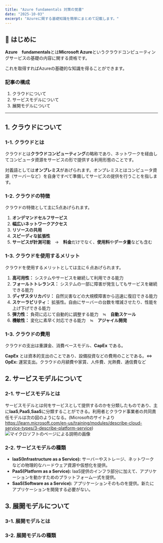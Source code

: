 ```yaml
---
title: "Azure fundamentals 対策の覚書"
date: "2025-10-03"
excerpt: "Azureに関する基礎知識を簡単にまとめて記載します。"
---
```


## 🚀 はじめに

**Azure　fundamentals**とは**Microsoft Azure**というクラウドコンピューティングサービスの基礎の内容に関する資格です。

これを取得すればAzureの基礎的な知識を得ることができます。

### 記事の構成
1. クラウドについて
2. サービスモデルについて
3. 展開モデルについて


---

## 1. クラウドについて

### 1-1. クラウドとは

クラウドとは**クラウドコンピューティング**の略称であり、ネットワークを経由してコンピュータ資源をサービスの形で提供する利用形態のことです。

対義語としては**オンプレミス**があげられます。オンプレミスとはコンピュータ資源（サーバーなど）を自身ですべて準備してサービスの提供を行うことを指します。

### 1-2. クラウドの特徴

クラウドの特徴として主に5点あげられます。
1. **オンデマンドセルフサービス**
2. **幅広いネットワークアクセス**
3. **リソースの共用**
4. **スピーディな拡張性**
5. **サービスが計測可能**　→　**料金**だけでなく、**使用料**や**データ量**なども含む

### 1-3. クラウドを使用するメリット

クラウドを使用するメリットとしては主に６点あげられます。
1. **高可用性：**
システムやサービスを継続して利用できる能力
2. **フォールトトレランス：**
システムの一部に障害が発生してもサービスを継続できる能力
3. **ディザスタリカバリ：**
自然災害などの大規模障害から迅速に復旧できる能力
4. **スケーラビリティ：**
拡張性。自由にサーバーの台数を増減させたり、性能を上げ下げできる能力
5. **弾力性：**
負荷に応じて自動的に調整する能力　≒　**自動スケール**
6. **機敏性：**
変化に素早く対応できる能力　≒　**アジャイル開発**

### 1-3. クラウドの費用

クラウドの支出は重課金、消費ベースモデル、**CapEx** である。

**CapEx** とは資本的支出のことであり、設備投資などの費用のことである。⇔ **OpEx:** 運営支出。クラウドの月額費や家賃、人件費、光熱費、通信費など

## 2. サービスモデルについて

### 2-1. サービスモデルとは
サービスモデルとは何をサービスとして提供するのかを分類したものであり、主に**IaaS**,**PaaS**,**SaaS**に分類することができる。利用者とクラウド事業者の共同責任モデルは次の図のようになる。(Microsoftのサイトより　https://learn.microsoft.com/en-us/training/modules/describe-cloud-service-types/3-describe-platform-service)
![マイクロソフトのページによる説明の画像](/共同責任モデル.png)

### 2-2. サービスモデルの種類
*   **IaaS(Infrastructure as a Service):** サーバーやストレージ、ネットワークなどの物理的なハードウェア資源や仮想化を提供。
*   **PaaS(Platform as a Service):** IaaS提供のインフラ部分に加えて、アプリケーションを動かすためのプラットフォーム一式を提供。
*   **SaaS(Software as a Service):** アプリケーションそのものを提供。新たにアプリケーションを開発する必要がない。


## 3. 展開モデルについて

### 3-1. 展開モデルとは


### 3-2. 展開モデルの種類
